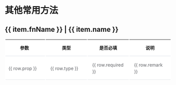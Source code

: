 # 其他常用方法


<script setup>

  const arr = [
    {
      fnName:"getClient",
      name:"获取客户端环境",
      list:[]
    },
    {
      fnName:"isUrl",
      name:"判断是否是URL",
      list:[
        {prop:"url",type:"String",required:true,remark:""},
      ]
    },
    {
      fnName:"convertUrlToBase64",
      name:"图片地址转 Base64",
      list:[
        {prop:"url",type:"String",required:true,remark:"图片地址"},
      ]
    },
    {
      fnName:"base64ToBlob",
      name:"Base64 转 Blob",
      list:[
        {prop:"base64",type:"String",required:true,remark:"base64源"},
      ]
    },
    {
      fnName:"downloadUrl",
      name:"在浏览器中根据URL下载文件",
      list:[
        {prop:"url",type:"String",required:true,remark:"文件地址"},
      ]
    },
  ]

</script>

<style>
table {
    border-collapse: collapse;
    width: 100%;
    background-color: #fff;
    font-size: 14px;
    margin-bottom: 45px;
    line-height: 1.5em;
    display: table;
    border-collapse: separate;
    box-sizing: border-box;
    text-indent: initial;
    border-spacing: 2px;
    border-color: gray;
}
table td:first-child, table th:first-child {
    padding-left: 10px;
}
table td {
    color: #606266;
}
table td,table th {
    border-bottom: 1px solid #dcdfe6;
    padding: 15px;
    max-width: 250px;
    min-width:100px;
    width:200px;
}
</style>

<div v-for="item in arr" >
  <h2>
    <span>{{ item.fnName }}</span>
    |
    <span>{{ item.name }}</span>
  </h2>
  <table>
    <tr>
        <th >参数</th>
        <th >类型</th>
        <th >是否必填</th>
        <th >说明</th>
    </tr>
    <tr v-for="row in item.list" >
        <td >{{ row.prop }}</td>
        <td >
          {{ row.type }}
        </td>
        <td >{{ row.required }}</td>
        <td >{{ row.remark }}</td>
    </tr>
  </table>
</div>